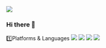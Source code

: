<img src="https://capsule-render.vercel.app/api?type=slice&color=random&height=200&section=header&text=MCK0819&fontSize=90" />

### Hi there 👋

1️⃣Platforms & Languages
<img src="https://img.shields.io/badge/Django-#092E20?style=#092E20&logo=django&logoColor=white"/>
<img src="https://img.shields.io/badge/Python-#3776AB?style=flat&logo=python&logoColor=white"/>
<img src="https://img.shields.io/badge/Java-#bbb?style=flat&logo=java&logoColor=white"/>
<img src="https://img.shields.io/badge/Spring-#6DB33F?style=flat&logo=spring&logoColor=white"/>


<!--
**MCK0819/MCK0819** is a ✨ _special_ ✨ repository because its `README.md` (this file) appears on your GitHub profile.

Here are some ideas to get you started:

- 🔭 I’m currently working on ...
- 🌱 I’m currently learning ...
- 👯 I’m looking to collaborate on ...
- 🤔 I’m looking for help with ...
- 💬 Ask me about ...
- 📫 How to reach me: ...
- 😄 Pronouns: ...
- ⚡ Fun fact: ...
-->
